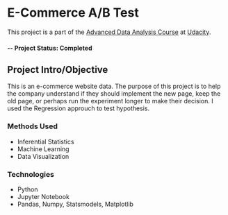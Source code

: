 # E-Commerce A/B Test
This project is a part of the [Advanced Data Analysis Course](https://egfwd.com/specializtion/data-analysis-advanced/) at [Udacity](https://www.udacity.com/).

#### -- Project Status: Completed

## Project Intro/Objective
This is an e-commerce website data. The purpose of this project is to help the company understand if they should implement the new page, keep the old page, or perhaps run the experiment longer to make their decision. I used the Regression approuch to test hypothesis.

### Methods Used
* Inferential Statistics
* Machine Learning
* Data Visualization

### Technologies
* Python
* Jupyter Notebook
* Pandas, Numpy, Statsmodels, Matplotlib

